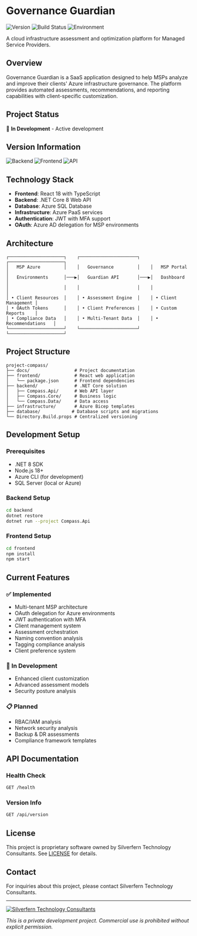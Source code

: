 # Governance Guardian

![Version](https://img.shields.io/github/v/release/SilverfernTech/project-compass?label=Version&color=gold&style=for-the-badge)
![Build Status](https://img.shields.io/badge/Build-Passing-brightgreen?style=for-the-badge)
![Environment](https://img.shields.io/badge/Environment-Development-orange?style=for-the-badge)

A cloud infrastructure assessment and optimization platform for Managed Service Providers.

## Overview

Governance Guardian is a SaaS application designed to help MSPs analyze and improve their clients' Azure infrastructure governance. The platform provides automated assessments, recommendations, and reporting capabilities with client-specific customization.

## Project Status

🚧 **In Development** - Active development

## Version Information

![Backend](https://img.shields.io/badge/Backend-v2.1.0-blue?style=flat-square&logo=dotnet)
![Frontend](https://img.shields.io/badge/Frontend-v1.0.0-blue?style=flat-square&logo=react)
![API](https://img.shields.io/badge/API-Live-green?style=flat-square)

## Technology Stack

- **Frontend**: React 18 with TypeScript
- **Backend**: .NET Core 8 Web API
- **Database**: Azure SQL Database
- **Infrastructure**: Azure PaaS services
- **Authentication**: JWT with MFA support
- **OAuth**: Azure AD delegation for MSP environments

## Architecture

```
┌─────────────────────┐    ┌──────────────────────┐    ┌─────────────────────┐
│   MSP Azure         │    │   Governance         │    │   MSP Portal        │
│   Environments      │───▶│   Guardian API       │───▶│   Dashboard         │
│                     │    │                      │    │                     │
│ • Client Resources  │    │ • Assessment Engine  │    │ • Client Management │
│ • OAuth Tokens      │    │ • Client Preferences │    │ • Custom Reports    │
│ • Compliance Data   │    │ • Multi-Tenant Data  │    │ • Recommendations   │
└─────────────────────┘    └──────────────────────┘    └─────────────────────┘
```

## Project Structure
```
project-compass/
├── docs/                 # Project documentation
├── frontend/             # React web application
│   └── package.json      # Frontend dependencies
├── backend/              # .NET Core solution
│   ├── Compass.Api/      # Web API layer
│   ├── Compass.Core/     # Business logic
│   └── Compass.Data/     # Data access
├── infrastructure/       # Azure Bicep templates
├── database/            # Database scripts and migrations
└── Directory.Build.props # Centralized versioning
```

## Development Setup

### Prerequisites
- .NET 8 SDK
- Node.js 18+
- Azure CLI (for development)
- SQL Server (local or Azure)

### Backend Setup
```bash
cd backend
dotnet restore
dotnet run --project Compass.Api
```

### Frontend Setup
```bash
cd frontend
npm install
npm start
```

## Current Features

### ✅ Implemented
- Multi-tenant MSP architecture
- OAuth delegation for Azure environments
- JWT authentication with MFA
- Client management system
- Assessment orchestration
- Naming convention analysis
- Tagging compliance analysis
- Client preference system

### 🚧 In Development
- Enhanced client customization
- Advanced assessment models
- Security posture analysis

### 📋 Planned
- RBAC/IAM analysis
- Network security analysis
- Backup & DR assessments
- Compliance framework templates

## API Documentation

### Health Check
```bash
GET /health
```

### Version Info
```bash
GET /api/version
```

## License

This project is proprietary software owned by Silverfern Technology Consultants. See [LICENSE](LICENSE) for details.

## Contact

For inquiries about this project, please contact Silverfern Technology Consultants.

---

[![Silverfern Technology Consultants](https://img.shields.io/badge/Built%20by-Silverfern%20Technology%20Consultants-gold?style=for-the-badge)](https://fernworks.io)

*This is a private development project. Commercial use is prohibited without explicit permission.*